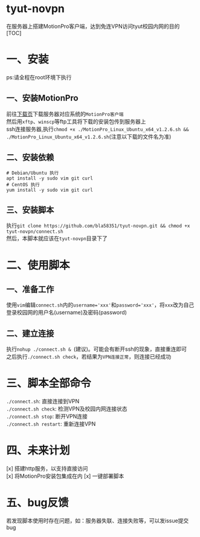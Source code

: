 # tyut-novpn
在服务器上搭建MotionPro客户端，达到免连VPN访问tyut校园内网的目的  
[TOC]
# 一、安装
ps:请全程在root环境下执行

## 一、安装MotionPro
前往[下载页](http://client.arraynetworks.com.cn:8080/zh/troubleshooting)下载服务器对应系统的`MotionPro客户端`  
然后用`xftp`、`winscp`等ftp工具将下载的安装包传到服务器上  
ssh连接服务器,执行`chmod +x ./MotionPro_Linux_Ubuntu_x64_v1.2.6.sh && ./MotionPro_Linux_Ubuntu_x64_v1.2.6.sh`(注意以下载的文件名为准)

## 二、安装依赖
```
# Debian/Ubuntu 执行
apt install -y sudo vim git curl
# CentOS 执行
yum install -y sudo vim git curl
```

## 三、安装脚本
执行`git clone https://github.com/bla58351/tyut-novpn.git && chmod +x tyut-novpn/connect.sh`  
然后，本脚本就应该在`tyut-novpn`目录下了

# 二、使用脚本

## 一、准备工作
使用`vim`编辑`connect.sh`内的`username='xxx'`和`password='xxx'`，将`xxx`改为自己登录校园网的用户名(username)及密码(password)  

## 二、建立连接
执行`nohup ./connect.sh & `(建议)。可能会有断开ssh的现象，直接重连即可  
之后执行`./connect.sh check`，若结果为`VPN连接正常`，则连接已经成功

# 三、脚本全部命令
`./connect.sh`: 直接连接到VPN  
`./connect.sh check`: 检测VPN及校园内网连接状态  
`./connect.sh stop`: 断开VPN连接  
`./connect.sh restart`: 重新连接VPN

# 四、未来计划
[x] 搭建http服务，以支持直接访问  
[x] 将MotionPro安装包集成在内
[x] 一键部署脚本

# 五、bug反馈
若发现脚本使用时存在问题，如：服务器失联、连接失败等，可以发issue提交bug
